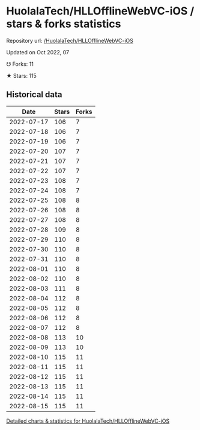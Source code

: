 # HuolalaTech/HLLOfflineWebVC-iOS / stars & forks statistics

Repository url: [/HuolalaTech/HLLOfflineWebVC-iOS](https://github.com/HuolalaTech/HLLOfflineWebVC-iOS)

Updated on Oct 2022, 07

☋ Forks: 11

★ Stars: 115

## Historical data
| Date | Stars | Forks |
|------|-------|-------|
| 2022-07-17 | 106 | 7 | 
| 2022-07-18 | 106 | 7 | 
| 2022-07-19 | 106 | 7 | 
| 2022-07-20 | 107 | 7 | 
| 2022-07-21 | 107 | 7 | 
| 2022-07-22 | 107 | 7 | 
| 2022-07-23 | 108 | 7 | 
| 2022-07-24 | 108 | 7 | 
| 2022-07-25 | 108 | 8 | 
| 2022-07-26 | 108 | 8 | 
| 2022-07-27 | 108 | 8 | 
| 2022-07-28 | 109 | 8 | 
| 2022-07-29 | 110 | 8 | 
| 2022-07-30 | 110 | 8 | 
| 2022-07-31 | 110 | 8 | 
| 2022-08-01 | 110 | 8 | 
| 2022-08-02 | 110 | 8 | 
| 2022-08-03 | 111 | 8 | 
| 2022-08-04 | 112 | 8 | 
| 2022-08-05 | 112 | 8 | 
| 2022-08-06 | 112 | 8 | 
| 2022-08-07 | 112 | 8 | 
| 2022-08-08 | 113 | 10 | 
| 2022-08-09 | 113 | 10 | 
| 2022-08-10 | 115 | 11 | 
| 2022-08-11 | 115 | 11 | 
| 2022-08-12 | 115 | 11 | 
| 2022-08-13 | 115 | 11 | 
| 2022-08-14 | 115 | 11 | 
| 2022-08-15 | 115 | 11 | 


[Detailed charts & statistics for HuolalaTech/HLLOfflineWebVC-iOS](https://reviewgithub.com/rep/HuolalaTech/HLLOfflineWebVC-iOS)

